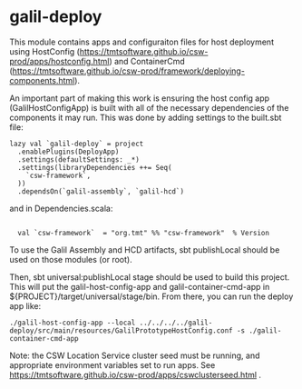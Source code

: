 # galil-deploy

This module contains apps and configuraiton files for host deployment using 
HostConfig (https://tmtsoftware.github.io/csw-prod/apps/hostconfig.html) and 
ContainerCmd (https://tmtsoftware.github.io/csw-prod/framework/deploying-components.html).

An important part of making this work is ensuring the host config app (GalilHostConfigApp) is built
with all of the necessary dependencies of the components it may run.  This was done by adding settings to the
built.sbt file:

```
lazy val `galil-deploy` = project
  .enablePlugins(DeployApp)
  .settings(defaultSettings: _*)
  .settings(libraryDependencies ++= Seq(
    `csw-framework`,
  ))
  .dependsOn(`galil-assembly`, `galil-hcd`)
  ```

and in Dependencies.scala:

```

  val `csw-framework`  = "org.tmt" %% "csw-framework"  % Version

```

To use the Galil Assembly and HCD artifacts, sbt publishLocal should be used on those modules (or root).

Then, sbt universal:publishLocal stage should be used to build this project.  This will put the galil-host-config-app 
and galil-container-cmd-app in ${PROJECT}/target/universal/stage/bin.  From there, you can run the deploy app like:

`./galil-host-config-app --local ../../../../galil-deploy/src/main/resources/GalilPrototypeHostConfig.conf -s ./galil-container-cmd-app`

Note: the CSW Location Service cluster seed must be running, and appropriate environment variables set to run apps.
See https://tmtsoftware.github.io/csw-prod/apps/cswclusterseed.html .